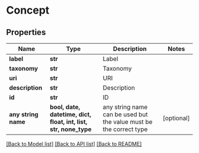 # Concept


## Properties
Name | Type | Description | Notes
------------ | ------------- | ------------- | -------------
**label** | **str** | Label | 
**taxonomy** | **str** | Taxonomy | 
**uri** | **str** | URI | 
**description** | **str** | Description | 
**id** | **str** | ID | 
**any string name** | **bool, date, datetime, dict, float, int, list, str, none_type** | any string name can be used but the value must be the correct type | [optional]

[[Back to Model list]](../README.md#documentation-for-models) [[Back to API list]](../README.md#documentation-for-api-endpoints) [[Back to README]](../README.md)


